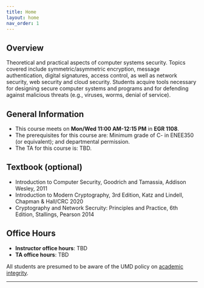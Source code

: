```yaml
---
title: Home
layout: home
nav_order: 1
---
```


## Overview
Theoretical and practical aspects of computer systems security. Topics covered include symmetric/asymmetric encryption, message authentication, digital signatures, access control, as well as network security, web security and cloud security. Students acquire tools necessary for designing secure computer systems and programs and for defending against malicious threats (e.g., viruses, worms, denial of service).

## General Information
* This course meets on **Mon/Wed 11:00 AM-12:15 PM** in **EGR 1108**.
* The prerequisites for this course are: Minimum grade of C- in ENEE350 (or equivalent); and departmental permission.
* The TA for this course is: TBD.

## Textbook (optional)
* Introduction to Computer Security, Goodrich and Tamassia, Addison Wesley, 2011
* Introduction to Modern Cryptography, 3rd Edition, Katz and Lindell, Chapman & Hall/CRC 2020
* Cryptography and Network Secruity: Principles and Practice, 6th Edition, Stallings, Pearson 2014

## Office Hours
* **Instructor office hours**: TBD
* **TA office hours**: TBD

All students are presumed to be aware of the UMD policy on [academic integrity](https://academiccatalog.umd.edu/undergraduate/registration-academic-requirements-regulations/academic-integrity-student-conduct-codes/).

----

